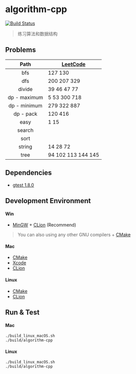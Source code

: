 # algorithm-cpp
[![Build Status](https://www.travis-ci.org/zengpw/algorithm-cpp.svg?branch=master)](https://www.travis-ci.org/zengpw/algorithm-cpp)
> 练习算法和数据结构

## Problems
Path | [LeetCode](https://leetcode.com/problemset/all/)
:-: | -
bfs | 127 130
dfs | 200 207 329
divide | 39 46 47 77
dp - maximum | 5 53 300 718
dp - minimum | 279 322 887
dp - pack | 120 416
easy | 1 15
search |
sort |
string | 14 28 72
tree | 94 102 113 144 145

## Dependencies
* [gtest 1.8.0](https://github.com/google/googletest/tree/release-1.8.0)

## Development Environment
#### Win
* [MinGW](https://nuwen.net/mingw.html) + [CLion](https://www.jetbrains.com/clion) (Recommend)
> You can also using any other GNU compilers + [CMake](https://cmake.org/)
#### Mac
* [CMake](https://cmake.org/)
* [Xcode](https://developer.apple.com/xcode/)
* [CLion](https://www.jetbrains.com/clion)
#### Linux
* [CMake](https://cmake.org/)
* [CLion](https://www.jetbrains.com/clion)

## Run & Test
#### Mac
```
./build_linux_macOS.sh
./build/algorithm-cpp
```
#### Linux
```
./build_linux_macOS.sh
./build/algorithm-cpp
```
